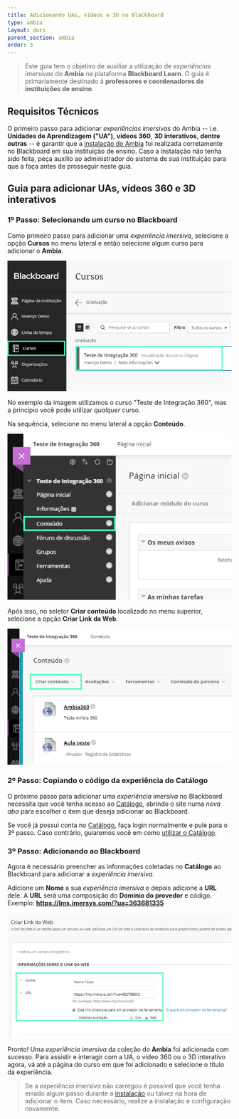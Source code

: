 ```yaml
---
title: Adicionando UAs, vídeos e 3D no Blackboard
type: ambia
layout: docs
parent_section: ambia
order: 5
---
```


[blackboard]: ./blackboard.md
[catalogo]: ./index.md

> Este guia tem o objetivo de auxiliar a utilização de *experiências imersivas* do **Ambia** na plataforma **Blackboard Learn**. O guia é primariamente destinado à **professores e coordenadores de instituições de ensino**.

## Requisitos Técnicos

O primeiro passo para adicionar *experiências imersivas* do Ambia -- i.e. **Unidades de Aprendizagem ("UA")**, **vídeos 360**, **3D interativos**, **dentre outras** -- é garantir que a [instalação do Ambia][blackboard] foi realizada corretamente no Blackboard em sua instituição de ensino. Caso a instalação não tenha sido feita, peça auxílio ao administrador do sistema de sua instituição para que a faça antes de prosseguir neste guia.

## Guia para adicionar UAs, vídeos 360 e 3D interativos

### 1º Passo: Selecionando um curso no Blackboard

Como primeiro passo para adicionar uma *experiência imersiva*, selecione a opção **Cursos** no menu lateral e então selecione algum curso para adicionar o **Ambia**.

![360&deg; Image Viewer](images/Blackboard-SS7.png)

No exemplo da imagem utilizamos o curso "Teste de Integração 360", mas a princípio você pode utilizar *qualquer* curso.

Na sequência, selecione no menu lateral a opção **Conteúdo**.

![360&deg; Image Viewer](images/Blackboard-SS8.png)

Após isso, no seletor **Criar conteúdo** localizado no menu superior, selecione a opção **Criar Link da Web**.

![360&deg; Image Viewer](images/Blackboard-SS9.png)

### 2º Passo: Copiando o código da experiência do Catálogo

O próximo passo para adicionar uma *experiência imersiva* no Blackboard necessita que você tenha acesso ao [Catálogo](https://catalogo.imersys.com/), abrindo o site numa *nova aba* para escolher o item que deseja adicionar ao Blackboard.

Se você já possui conta no [Catálogo](https://catalogo.imersys.com/), faça login normalmente e pule para o 3º passo. Caso contrário, guiaremos você em como [utilizar o Catálogo][catalogo].

### 3º Passo: Adicionando ao Blackboard

Agora é necessário preencher as informações coletadas no **Catálogo** ao Blackboard para adicionar a *experiência imersiva*.

Adicione um **Nome** a sua *experiência imersiva* e depois adicione a **URL** dele. A **URL** será uma composição do **Domínio do provedor** e código. Exemplo: **https://lms.imersys.com/?ua=363681335**

![360&deg; Image Viewer](images/Blackboard-SS10.png)

Pronto! Uma *experiência imersiva* da coleção do **Ambia** foi adicionada com sucesso. Para assistir e interagir com a UA, o vídeo 360 ou o 3D interativo agora, vá até a página do curso em que foi adicionado e selecione o título da experiência.

>Se a *experiência imersiva* não carregou é possível que você tenha errado algum passo durante a [instalação][blackboard] ou talvez na hora de adicionar o item. Caso necessário, realize a instalação e configuração novamente.
